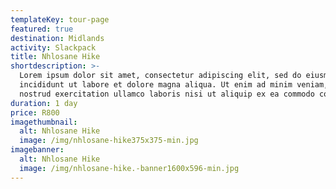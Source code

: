 ```yaml
---
templateKey: tour-page
featured: true
destination: Midlands
activity: Slackpack
title: Nhlosane Hike
shortdescription: >-
  Lorem ipsum dolor sit amet, consectetur adipiscing elit, sed do eiusmod tempor
  incididunt ut labore et dolore magna aliqua. Ut enim ad minim veniam, quis
  nostrud exercitation ullamco laboris nisi ut aliquip ex ea commodo consequat.
duration: 1 day
price: R800
imagethumbnail:
  alt: Nhlosane Hike
  image: /img/nhlosane-hike375x375-min.jpg
imagebanner:
  alt: Nhlosane Hike
  image: /img/nhlosane-hike.-banner1600x596-min.jpg
---
```


